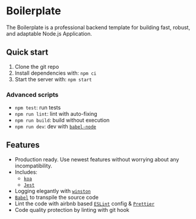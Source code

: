 # Boilerplate

The Boilerplate is a professional backend template for building fast, robust, and adaptable Node.js Application.

## Quick start

1. Clone the git repo
2. Install dependencies with: `npm ci`
3. Start the server with: `npm start`

### Advanced scripts

- `npm test`: run tests
- `npm run lint`: lint with auto-fixing
- `npm run build`: build without execution
- `npm run dev`: dev with  [`babel-node`](https://github.com/babel/babel/tree/master/packages/babel-node)

## Features

- Production ready. Use newest features without worrying about any incompatibility.
- Includes:
  - [`koa`](https://koajs.com/)
  - [`Jest`](https://github.com/facebook/jest)
- Logging elegantly with [`winston`](https://github.com/winstonjs/winston)
- [`Babel`](https://babeljs.io/) to transpile the source code
- Lint the code with airbnb based [`ESLint`](https://github.com/eslint/eslint) config & [`Prettier`](https://github.com/prettier/prettier)
- Code quality protection by linting with git hook
